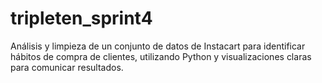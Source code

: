 # tripleten_sprint4
Análisis y limpieza de un conjunto de datos de Instacart para identificar hábitos de compra de clientes, utilizando Python y visualizaciones claras para comunicar resultados.
